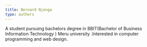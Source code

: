 ```yaml
---
title: Bernard Njenga
type: authors
---
```


A student pursuing bachelors degree in BBIT(Bachelor of Business Information Technology ) Meru university .Interested in computer programming and web design.
